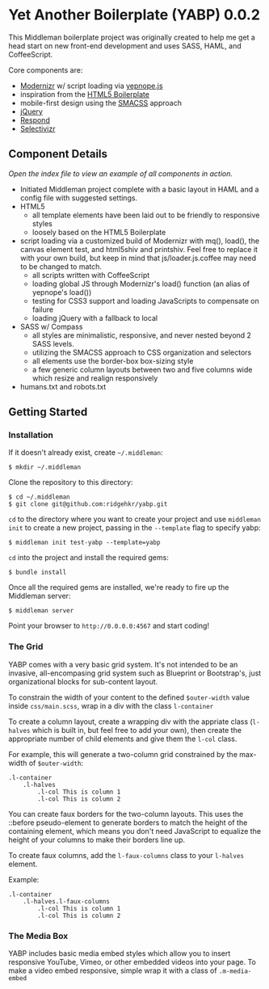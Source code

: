 Yet Another Boilerplate (YABP) 0.0.2
====

This Middleman boilerplate project was originally created to help me get a head start on new front-end development and uses SASS, HAML, and CoffeeScript.

Core components are:
* [Modernizr](http://modernizr.com/) w/ script loading via [yepnope.js](http://yepnopejs.com/)
* inspiration from the [HTML5 Boilerplate](http://html5boilerplate.com/)
* mobile-first design using the [SMACSS](http://smacss.com/) approach
* [jQuery](http://jquery.com/)
* [Respond](https://github.com/scottjehl/Respond)
* [Selectivizr](http://selectivizr.com/)

Component Details
----

*Open the index file to view an example of all components in action.*

* Initiated Middleman project complete with a basic layout in HAML and a config file with suggested settings.
* HTML5
  * all template elements have been laid out to be friendly to responsive styles
  * loosely based on the HTML5 Boilerplate
* script loading via a customized build of Modernizr with mq(), load(), the canvas element test, and html5shiv and printshiv. Feel free to replace it with your own build, but keep in mind that js/loader.js.coffee may need to be changed to match. 
  * all scripts written with CoffeeScript
  * loading global JS through Modernizr's load() function (an alias of yepnope's load())
  * testing for CSS3 support and loading JavaScripts to compensate on failure
  * loading jQuery with a fallback to local
* SASS w/ Compass
  * all styles are minimalistic, responsive, and never nested beyond 2 SASS levels.
  * utilizing the SMACSS approach to CSS organization and selectors
  * all elements use the border-box box-sizing style
  * a few generic column layouts between two and five columns wide which resize and realign responsively
* humans.txt and robots.txt

Getting Started
----

### Installation
If it doesn't already exist, create ```~/.middleman```:
```
$ mkdir ~/.middleman
```
Clone the repository to this directory:
```
$ cd ~/.middleman
$ git clone git@github.com:ridgehkr/yabp.git
```

```cd``` to the directory where you want to create your project and use ```middleman init``` to create a new project, passing in the ```--template``` flag to specify yabp:
```
$ middleman init test-yabp --template=yabp
```

```cd``` into the project and install the required gems:
```
$ bundle install
```

Once all the required gems are installed, we're ready to fire up the Middleman server:
```
$ middleman server
```

Point your browser to ```http://0.0.0.0:4567``` and start coding!

### The Grid
YABP comes with a very basic grid system. It's not intended to be an invasive, all-encompasing grid system such as Blueprint or Bootstrap's, just organizational blocks for sub-content layout.

To constrain the width of your content to the defined ```$outer-width``` value inside ```css/main.scss```, wrap in a div with the class ```l-container```

To create a column layout, create a wrapping div with the appriate class (```l-halves``` which is built in, but feel free to add your own), then create the appropriate number of child elements and give them the ```l-col``` class.

For example, this will generate a two-column grid constrained by the max-width of ```$outer-width```:
```haml
.l-container
    .l-halves
        .l-col This is column 1
        .l-col This is column 2
```

You can create faux borders for the two-column layouts. This uses the ::before pseudo-element to generate borders to match the height of the containing element, which means you don't need JavaScript to equalize the height of your columns to make their borders line up.

To create faux columns, add the ```l-faux-columns``` class to your ```l-halves``` element. 

Example:
```haml
.l-container
    .l-halves.l-faux-columns
        .l-col This is column 1
        .l-col This is column 2
```

### The Media Box
YABP includes basic media embed styles which allow you to insert responsive YouTube, Vimeo, or other embedded videos into your page. To make a video embed responsive, simple wrap it with a class of ```.m-media-embed```
